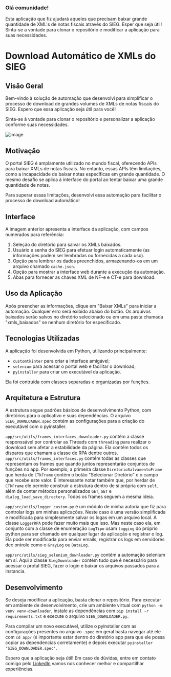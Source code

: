 ### Olá comunidade!
Esta aplicação que fiz ajudará aqueles que precisam baixar grande quantidade de XML's de notas fiscais através do SIEG. Esper que seja útil!
Sinta-se a vontade para clonar o repositório e modificar a aplicação para suas necessidades.

# Download Automático de XMLs do SIEG

## Visão Geral
Bem-vindo à solução de automação que desenvolvi para simplificar o processo de download de grandes volumes de XMLs de notas fiscais do SIEG. Espero que essa aplicação seja útil para você!

Sinta-se à vontade para clonar o repositório e personalizar a aplicação conforme suas necessidades.

![image](https://github.com/paulo-henrique-phcm/python-rpa-exe-download-xml-sieg/assets/56412714/9294a56e-6a15-4429-bde9-8444b1b987a5)

## Motivação
O portal SIEG é amplamente utilizado no mundo fiscal, oferecendo APIs para baixar XMLs de notas fiscais. No entanto, essas APIs têm limitações, como a incapacidade de baixar notas específicas em grande quantidade. O mesmo desafio se aplica à interface do portal ao tentar baixar uma grande quantidade de notas.

Para superar essas limitações, desenvolvi essa automação para facilitar o processo de download automático!

## Interface
A imagem anterior apresenta a interface da aplicação, com campos numerados para referência:
1. Seleção do diretório para salvar os XMLs baixados.
2. Usuário e senha do SIEG para efetuar login automaticamente (as informações podem ser lembradas ou fornecidas a cada uso).
3. Opção para lembrar os dados preenchidos, armazenando-os em um arquivo chamado `cache.json`.
4. Opção para mostrar a interface web durante a execução da automação.
5. Abas para fornecer as chaves XML de NF-e e CT-e para download.

## Uso da Aplicação
Após preencher as informações, clique em "Baixar XMLs" para iniciar a automação. Qualquer erro será exibido abaixo do botão. Os arquivos baixados serão salvos no diretório selecionado ou em uma pasta chamada "xmls_baixados" se nenhum diretório for especificado.

## Tecnologias Utilizadas
A aplicação foi desenvolvida em Python, utilizando principalmente:
- `customtkinter` para criar a interface amigável;
- `selenium` para acessar o portal web e facilitar o download;
- `pyinstaller` para criar um executável da aplicação.

Ela foi contruida com classes separadas e organizadas por funções.

## Arquitetura e Estrutura
A estrutura segue padrões básicos de desenvolvimento Python, com diretórios para o aplicativo e suas dependências. O arquivo `SIEG_DOWNLOADER.spec` contém as configurações para a criação do executável com o pyinstaller.

`app/src/utils/frames_interfaces_downloader.py` contém a classe responssável por controlar as Threads com `threading` para realizar o download sem afetar a estabilidade da página. Ela contém todos os disparos que chamam a classe de RPA dentre outros.
`app/src/utils/frames_interfaces.py` contém todas as classes que representam os frames que quando juntos representarão conjuntos de funções no app. Por exemplo, a primeira classe `DiretorioSalvamentoFrame` que herda de `CTkFrame` contém o botão "Selecionar Diretório" e o campo que recebe este valor.
É interessante notar também que, por herdar de `CTkFrame` ele permite construir a estrutura dentro de sí própria com `self`, além de conter métodos personalizados `GET`, `SET` e `dialog_load_save_directory`. Todos os frames seguem a mesma ideia.

`app/src/utils/logger_custom.py` é um módulo de minha autoria que fiz para controlar logs em minhas aplicações. Neste caso é uma versão simplificada e modificada para simplesmente salvar os logas em um arquivo local.
A classe `LoggerRPA` pode fazer muito mais que isso. Mas neste caso ela, em conjunto com a classe de enumeração `LogTipo` usam `logging` do próprio python para ser chamado em qualquer lugar da aplicação e registrar o log. Ela pode ser modificada para enviar emails, registrar os logs em servidores dec ontrole como o `GrayLog` ou `DataLog`.

`app/src/utils/sieg_selenium_downloader.py` contém a automação selenium em sí. Aqui a classe `SiegDownloader` contém tudo que é necessário para acessar o protal SIEG, fazer o login e baixar os arquivos passados para a instancia.



## Desenvolvimento
Se deseja modificar a aplicação, basta clonar o repositório. Para executar em ambiente de desenvolvimento, crie um ambiente virtual com `python -m venv venv-downloader`, instale as dependências com  `pip install -r requirements.txt` e execute o arquivo `SIEG_DOWNLOADER.py`.

Para compilar um novo executável, utilize o pyinstaller com as configurações presentes no arquivo `.spec` em geral basta navegar até ele com `cd app/` (é importante estar dentro do diretório app para que ele possa copiar as dependencias corretamente) e depois executar `pyinstaller 'SIEG_DOWNLOADER.spec'`.

Espero que a aplicação seja útil! Em caso de dúvidas, entre em contato comigo pelo [LinkedIn](https://www.linkedin.com/in/paulo-henrique-cassiano-machado) vamos nos conhecer melhor e compartilhar experiências.




